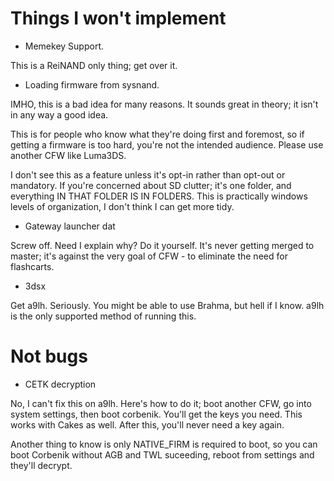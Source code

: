 Things I won't implement
==========================

 * Memekey Support.

This is a ReiNAND only thing; get over it.

 * Loading firmware from sysnand.

IMHO, this is a bad idea for many reasons. It sounds great in theory; it isn't in any way a good idea.

This is for people who know what they're doing first and foremost, so if getting a firmware is too hard, you're not the intended audience. Please use another CFW like Luma3DS.

I don't see this as a feature unless it's opt-in rather than opt-out or mandatory. If you're concerned about SD clutter; it's one folder, and everything IN THAT FOLDER IS IN FOLDERS. This is practically windows levels of organization, I don't think I can get more tidy.

 * Gateway launcher dat

Screw off. Need I explain why? Do it yourself. It's never getting merged to master; it's against the very goal of CFW - to eliminate the need for flashcarts.

 * 3dsx

Get a9lh. Seriously. You might be able to use Brahma, but hell if I know. a9lh is the only supported method of running this.

Not bugs
=========

 * CETK decryption

No, I can't fix this on a9lh. Here's how to do it; boot another CFW, go into system settings, then boot corbenik. You'll get the keys you need. This works with Cakes as well. After this, you'll never need a key again.

Another thing to know is only NATIVE_FIRM is required to boot, so you can boot Corbenik without AGB and TWL suceeding, reboot from settings and they'll decrypt.

